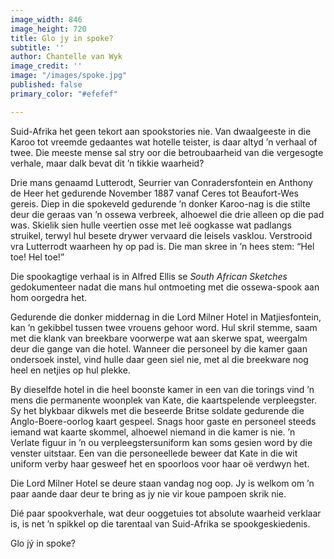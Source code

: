 ```yaml
---
image_width: 846
image_height: 720
title: Glo jy in spoke?
subtitle: ''
author: Chantelle van Wyk
image_credit: ''
image: "/images/spoke.jpg"
published: false
primary_color: "#efefef"

---
```

Suid-Afrika het geen tekort aan spookstories nie. Van dwaalgeeste in die Karoo tot vreemde gedaantes wat hotelle teister, is daar altyd ’n verhaal of twee. Die meeste mense sal stry oor die betroubaarheid van die vergesogte verhale, maar dalk bevat dit ’n tikkie waarheid?

Drie mans genaamd Lutterodt, Seurrier van Conradersfontein en Anthony de Heer het gedurende November 1887 vanaf Ceres tot Beaufort-Wes gereis. Diep in die spokeveld gedurende ’n donker Karoo-nag is die stilte deur die geraas van ’n ossewa verbreek, alhoewel die drie alleen op die pad was. Skielik sien hulle veertien osse met leë oogkasse wat padlangs struikel, terwyl hul besete drywer vervaard die leisels vasklou. Verstrooid vra Lutterrodt waarheen hy op pad is. Die man skree in ’n hees stem: “Hel toe! Hel toe!”

Die spookagtige verhaal is in Alfred Ellis se _South African Sketches_ gedokumenteer nadat die mans hul ontmoeting met die ossewa-spook aan hom oorgedra het.

Gedurende die donker middernag in die Lord Milner Hotel in Matjiesfontein, kan ’n gekibbel tussen twee vrouens gehoor word. Hul skril stemme, saam met die klank van breekbare voorwerpe wat aan skerwe spat, weergalm deur die gange van die hotel. Wanneer die personeel by die kamer gaan ondersoek instel, vind hulle daar geen siel nie, met al die breekware nog heel en netjies op hul plekke.

By dieselfde hotel in die heel boonste kamer in een van die torings vind ’n mens die permanente woonplek van Kate, die kaartspelende verpleegster. Sy het blykbaar dikwels met die beseerde Britse soldate gedurende die Anglo-Boere-oorlog kaart gespeel. Snags hoor gaste en personeel steeds iemand wat kaarte skommel, alhoewel niemand in die kamer is nie. ’n Verlate figuur in ’n ou verpleegstersuniform kan soms gesien word by die venster uitstaar. Een van die personeellede beweer dat Kate in die wit uniform verby haar gesweef het en spoorloos voor haar oë verdwyn het.

Die Lord Milner Hotel se deure staan vandag nog oop. Jy is welkom om ’n paar aande daar deur te bring as jy nie vir koue pampoen skrik nie.

Dié paar spookverhale, wat deur ooggetuies tot absolute waarheid verklaar is, is net ’n spikkel op die tarentaal van Suid-Afrika se spookgeskiedenis.

Glo jý in spoke?